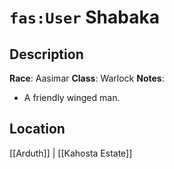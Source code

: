 # `fas:User` Shabaka

## Description
**Race**: Aasimar
**Class**: Warlock
**Notes**: 
- A friendly winged man.
## Location
[[Arduth]] | [[Kahosta Estate]]